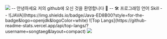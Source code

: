 <img src="https://capsule-render.vercel.app/api?type=waving&color=BDBDC8&height=150&section=header&text=Profile&fontSize=50" />
--
안녕하세요 저의 github에 오신 것을 환영합니다 👋
--
🛠️ 프로그래밍 언어 Skill
--
![JAVA](https://img.shields.io/badge/Java-ED8B00?style=for-the-badge&logo=openjdk&logoColor=white)
![Top Langs](https://github-readme-stats.vercel.app/api/top-langs/?username=songtaeg&layout=compact)

<img src="https://capsule-render.vercel.app/api?type=waving&color=BDBDC8&height=150&section=footer" />
